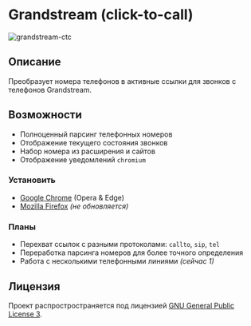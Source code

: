 # Grandstream (click-to-call)

![grandstream-ctc](https://i.postimg.cc/Pqn6NxTW/grandstream-ctc.png)

## Описание

Преобразует номера телефонов в активные ссылки для звонков с телефонов Grandstream.

## Возможности

- Полноценный парсинг телефонных номеров
- Отображение текущего состояния звонков
- Набор номера из расширения и сайтов
- Отображение уведомлений `chromium`

### Установить

- [Google Chrome](https://chrome.google.com/webstore/detail/grandstream-click-to-call/gcmffhldcmblemadbaooobdopcbjkcpc) (Opera & Edge)
- [Mozilla Firefox](https://addons.mozilla.org/ru/firefox/addon/grandstream-ctc) _(не обновляется)_

### Планы

- Перехват ссылок с разными протоколами: `callto`, `sip`, `tel`
- Переработка парсинга номеров для более точного определения
- Работа с несколькими телефонными линиями _(сейчас 1)_

## Лицензия

Проект распростространяется под лицензией [GNU General Public License 3](LICENSE).